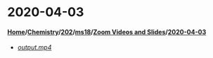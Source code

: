 # 2020-04-03
#### [Home](../../../../..)\/[Chemistry](../../../..)\/[202](../../..)\/[ms18](../..)\/[Zoom Videos and Slides](..)\/[2020-04-03]()
- [_output.mp4_](output.mp4)
